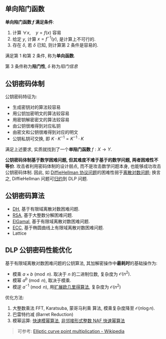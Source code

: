 ## 单向陷门函数

**单向陷门函数 $f$ 满足条件**:  
1. 计算 ${} \forall x,\quad y=f(x) {}$ 容易
2. 给定 $y$, 计算 ${} x=f^{-1}(y)$, 是计算上不可行的.
3. 存在 $\delta$, 若 $\delta$ 已知, 则计算第 $2$ 条件是容易的.

满足第 $1$ 和第 $2$ 条件, 称为**单向函数**.

第 $3$ 条件称为**陷门性**, $\delta$ 称为*陷门信息*

## 公钥密码体制

公钥密码特征为:
- 生成密钥对的算法较容易
- 用公钥加密明文的算法较容易
- 用密钥解密密文的算法较容易
- 由公钥很难得到对应私钥
- 由密文和公钥很难得到对应的明文
- 公钥私钥可交换, 即 $K\cdot K^{-1}=K^{-1}\cdot K$

满足上述要求, 实质就找到了一个**单陷门函数** $f: X\to Y$. 

**公钥密码体制基于数学困难问题, 但其难度不难于基于的数学问题, 两者困难性不等价**. 攻击者利用密码体制的设计弱点, 而不是攻击数学问题本身, 也能够成功攻击公钥密码体制. 因此, 如 [DiffieHellman 协议问题](DiffieHellman.md)的困难性弱于[离散对数问题](/Math/数论/欧拉定理.md); 换言之, DiffieHellman 问题可[归约](../../../Math/计算理论/归约证明法.md)到 DLP 问题.

## 公钥密码算法

- [DH](DiffieHellman.md), 基于有限域离散对数困难问题.
- [RSA](RSA/RSA.md), 基于大整数分解困难问题.
- [ElGamal](ElGamal.md), 基于有限域离散对数困难问题.
- [ECC](ECC/ECC.md), 基于椭圆曲线上有限域离散对数困难问题.
- Lattice

## DLP 公钥密码性能优化

基于有限域离散对数困难问题的公钥算法, 其加解密操作中**最耗时**的基础操作为:
- 模乘 $a\times b \pmod{n}$. 取决于 $n$ 的二进制位数, 复杂度为 $\mathcal{O}(n^{2})$.
- 模幂 $a^{b}\pmod{n}$, 取决于模乘.
- 模逆 $a^{-1}\pmod{n}$, 用[扩展欧几里得算法](../../../Math/数论/欧几里得算法.md), 复杂度为 $\mathcal{O}(n^{2})$

优化方法:
1. 大整数乘法 FFT, Karatsuba, 蒙哥马利乘 算法, 模乘复杂度降至 $\mathcal{O}(n\log n)$.
3. 巴雷特约减 (Barret Reduction)
4. 模幂运算: [快速模幂算法](../../../Math/数论/快速模幂算法.md), [非邻接形式整数 NAF 快速幂算法](../../../Math/数论/非邻接形式整数.md)

> 可参考: [Elliptic curve point multiplication - Wikipedia](https://en.wikipedia.org/wiki/Elliptic_curve_point_multiplication#Point_doubling) 
